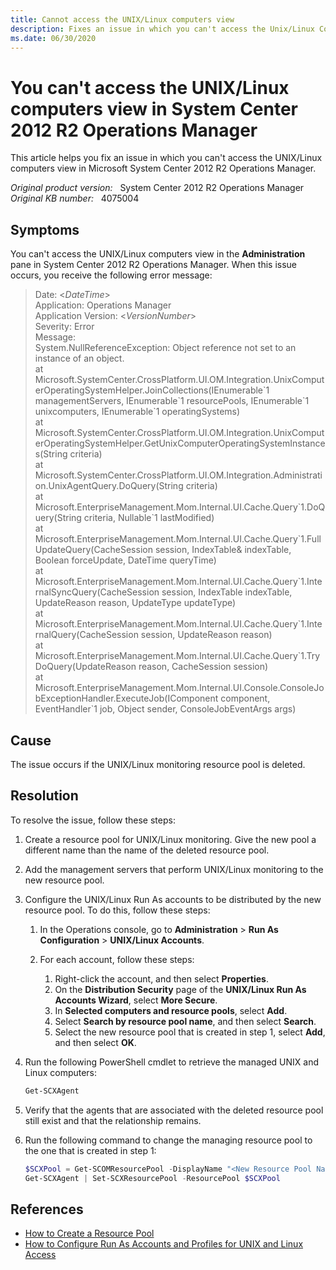 ```yaml
---
title: Cannot access the UNIX/Linux computers view
description: Fixes an issue in which you can't access the Unix/Linux Computers view in System Center 2012 R2 Operations Manager when the resource pool is deleted.
ms.date: 06/30/2020
---
```

# You can't access the UNIX/Linux computers view in System Center 2012 R2 Operations Manager

This article helps you fix an issue in which you can't access the UNIX/Linux computers view in Microsoft System Center 2012 R2 Operations Manager.

_Original product version:_ &nbsp; System Center 2012 R2 Operations Manager  
_Original KB number:_ &nbsp; 4075004

## Symptoms

You can't access the UNIX/Linux computers view in the **Administration** pane in System Center 2012 R2 Operations Manager. When this issue occurs, you receive the following error message:

> Date: <*DateTime*>  
> Application: Operations Manager  
> Application Version: <*VersionNumber*>  
> Severity: Error  
> Message:  
> System.NullReferenceException: Object reference not set to an instance of an object.  
   at Microsoft.SystemCenter.CrossPlatform.UI.OM.Integration.UnixComputerOperatingSystemHelper.JoinCollections(IEnumerable\`1 managementServers, IEnumerable\`1 resourcePools, IEnumerable\`1 unixcomputers, IEnumerable\`1 operatingSystems)  
   at Microsoft.SystemCenter.CrossPlatform.UI.OM.Integration.UnixComputerOperatingSystemHelper.GetUnixComputerOperatingSystemInstances(String criteria)  
   at Microsoft.SystemCenter.CrossPlatform.UI.OM.Integration.Administration.UnixAgentQuery.DoQuery(String criteria)  
   at Microsoft.EnterpriseManagement.Mom.Internal.UI.Cache.Query\`1.DoQuery(String criteria, Nullable\`1 lastModified)  
   at Microsoft.EnterpriseManagement.Mom.Internal.UI.Cache.Query\`1.FullUpdateQuery(CacheSession session, IndexTable& indexTable, Boolean forceUpdate, DateTime queryTime)  
   at Microsoft.EnterpriseManagement.Mom.Internal.UI.Cache.Query\`1.InternalSyncQuery(CacheSession session, IndexTable indexTable, UpdateReason reason, UpdateType updateType)  
   at Microsoft.EnterpriseManagement.Mom.Internal.UI.Cache.Query\`1.InternalQuery(CacheSession session, UpdateReason reason)  
   at Microsoft.EnterpriseManagement.Mom.Internal.UI.Cache.Query\`1.TryDoQuery(UpdateReason reason, CacheSession session)  
   at Microsoft.EnterpriseManagement.Mom.Internal.UI.Console.ConsoleJobExceptionHandler.ExecuteJob(IComponent component, EventHandler\`1 job, Object sender, ConsoleJobEventArgs args)

## Cause

The issue occurs if the UNIX/Linux monitoring resource pool is deleted.

## Resolution

To resolve the issue, follow these steps:

1. Create a resource pool for UNIX/Linux monitoring. Give the new pool a different name than the name of the deleted resource pool.
2. Add the management servers that perform UNIX/Linux monitoring to the new resource pool.
3. Configure the UNIX/Linux Run As accounts to be distributed by the new resource pool. To do this, follow these steps:

   1. In the Operations console, go to **Administration** > **Run As Configuration** > **UNIX/Linux Accounts**.
   2. For each account, follow these steps:

      1. Right-click the account, and then select **Properties**.
      2. On the **Distribution Security** page of the **UNIX/Linux Run As Accounts Wizard**, select **More Secure**.
      3. In **Selected computers and resource pools**, select **Add**.
      4. Select **Search by resource pool name**, and then select **Search**.
      5. Select the new resource pool that is created in step 1, select **Add**, and then select **OK**.

4. Run the following PowerShell cmdlet to retrieve the managed UNIX and Linux computers:

    ```powershell
    Get-SCXAgent
    ```

5. Verify that the agents that are associated with the deleted resource pool still exist and that the relationship remains.
6. Run the following command to change the managing resource pool to the one that is created in step 1:

    ```powershell
    $SCXPool = Get-SCOMResourcePool -DisplayName "<New Resource Pool Name>"
    Get-SCXAgent | Set-SCXResourcePool -ResourcePool $SCXPool
    ```

## References

- [How to Create a Resource Pool](/previous-versions/system-center/system-center-2012-R2/hh230706(v=sc.12))
- [How to Configure Run As Accounts and Profiles for UNIX and Linux Access](/previous-versions/system-center/system-center-2012-R2/hh212926(v=sc.12))
